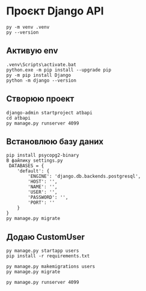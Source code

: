 # Проєкт Django API
```
py -m venv .venv
py --version
```

## Активую env
```
.venv\Scripts\activate.bat
python.exe -m pip install --upgrade pip
py -m pip install Django
python -m django --version
```

## Створюю проект
```
django-admin startproject atbapi
cd atbapi
py manage.py runserver 4099
```

## Встановлюю базу даних
```
pip install psycopg2-binary
В файлику settings.py 
 DATABASES = {
    'default': {
        'ENGINE': 'django.db.backends.postgresql',
        'HOST': '',
        'NAME': '',
        'USER': '',
        'PASSWORD': '',
        'PORT': ''
    }
}
py manage.py migrate
```

## Додаю CustomUser
```
py manage.py startapp users
pip install -r requirements.txt

py manage.py makemigrations users
py manage.py migrate

py manage.py runserver 4099

```

